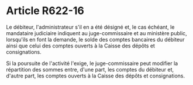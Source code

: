 # Article R622-16

<p>Le débiteur, l'administrateur s'il en a été désigné et, le cas échéant, le mandataire judiciaire indiquent au juge-commissaire et au ministère public, lorsqu'ils en font la demande, le solde des comptes bancaires du débiteur ainsi que celui des comptes ouverts à la Caisse des dépôts et consignations.</p><p>Si la poursuite de l'activité l'exige, le juge-commissaire peut modifier la répartition des sommes entre, d'une part, les comptes du débiteur et, d'autre part, les comptes ouverts à la Caisse des dépôts et consignations.</p>